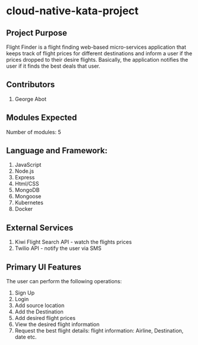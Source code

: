 # cloud-native-kata-project

## Project Purpose

Flight Finder is a flight finding web-based micro-services application that keeps track of flight prices for different destinations and inform a user if the prices dropped to their desire flights. Basically, the application notifies the user if it finds the best deals that user.

## Contributors
1. George Abot 

## Modules Expected
Number of modules: 5

## Language and Framework:
1. JavaScript
2. Node.js 
3. Express
4. Html/CSS
5. MongoDB
6. Mongoose
7. Kubernetes
8. Docker

## External Services
1. Kiwi Flight Search API - watch the flights prices
2. Twilio API - notify the user via SMS

## Primary UI Features
The user can perform the following operations:

1. Sign Up
2. Login
3. Add source location 
4. Add the Destination
5. Add desired flight prices
6. View the desired flight information
7. Request the best flight details: flight information: Airline, Destination, date etc.



